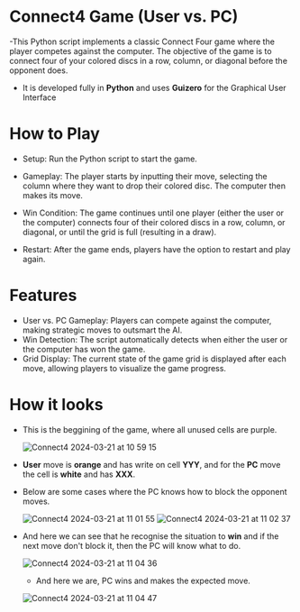 
# Connect4 Game (User vs. PC)
-This Python script implements a classic Connect Four game where the player competes against the computer. The objective of the game is to connect four of your colored discs in a row, column, or diagonal before the opponent does.
- It is developed fully in **Python** and uses **Guizero** for the Graphical User Interface
# How to Play
- Setup: Run the Python script to start the game.

- Gameplay: The player starts by inputting their move, selecting the column where they want to drop their colored disc. The computer then makes its move.

- Win Condition: The game continues until one player (either the user or the computer) connects four of their colored discs in a row, column, or diagonal, or until the grid is full (resulting in a draw).

- Restart: After the game ends, players have the option to restart and play again.

# Features
- User vs. PC Gameplay: Players can compete against the computer, making strategic moves to outsmart the AI.
- Win Detection: The script automatically detects when either the user or the computer has won the game.
- Grid Display: The current state of the game grid is displayed after each move, allowing players to visualize the game progress.

# How it looks

- This is the beggining of the game, where all unused cells are purple.

  ![Connect4 2024-03-21 at 10 59 15](https://github.com/alexiulian/StarCatalogue/assets/115142081/aa81af5a-e083-4eff-b1f3-af6fb55c66af)

- **User** move is **orange** and has write on cell **YYY**, and for the **PC** move the cell is **white** and has **XXX**.
- Below are some cases where the PC knows how to block the opponent moves.

  ![Connect4 2024-03-21 at 11 01 55](https://github.com/alexiulian/StarCatalogue/assets/115142081/427f052f-d779-49d0-a3c8-557194cf36c1)
  ![Connect4 2024-03-21 at 11 02 37](https://github.com/alexiulian/StarCatalogue/assets/115142081/ff46ec72-744b-43f2-b7d4-3547053553c7)
  
- And here we can see that he recognise the situation to **win** and if the next move don't block it, then the PC will know what to do.

  ![Connect4 2024-03-21 at 11 04 36](https://github.com/alexiulian/StarCatalogue/assets/115142081/f98e5882-6c51-4d85-9462-d91089748265)
  
  - And here we are, PC wins and makes the expected move.
    
  ![Connect4 2024-03-21 at 11 04 47](https://github.com/alexiulian/StarCatalogue/assets/115142081/58235875-2546-4348-8bb6-68021a9ae6cd)



